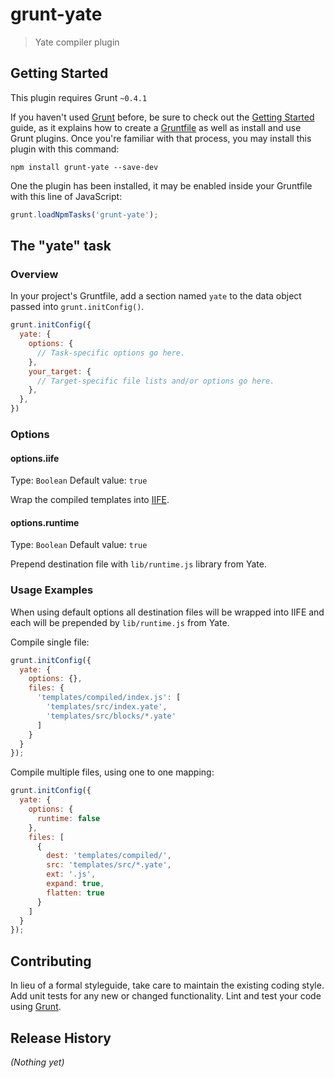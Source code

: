 # grunt-yate

> Yate compiler plugin

## Getting Started
This plugin requires Grunt `~0.4.1`

If you haven't used [Grunt](http://gruntjs.com/) before, be sure to check out the [Getting Started](http://gruntjs.com/getting-started) guide, as it explains how to create a [Gruntfile](http://gruntjs.com/sample-gruntfile) as well as install and use Grunt plugins. Once you're familiar with that process, you may install this plugin with this command:

```shell
npm install grunt-yate --save-dev
```

One the plugin has been installed, it may be enabled inside your Gruntfile with this line of JavaScript:

```js
grunt.loadNpmTasks('grunt-yate');
```

## The "yate" task

### Overview
In your project's Gruntfile, add a section named `yate` to the data object passed into `grunt.initConfig()`.

```js
grunt.initConfig({
  yate: {
    options: {
      // Task-specific options go here.
    },
    your_target: {
      // Target-specific file lists and/or options go here.
    },
  },
})
```

### Options

#### options.iife
Type: `Boolean`
Default value: `true`

Wrap the compiled templates into [IIFE](http://benalman.com/news/2010/11/immediately-invoked-function-expression/).

#### options.runtime
Type: `Boolean`
Default value: `true`

Prepend destination file with `lib/runtime.js` library from Yate.

### Usage Examples

When using default options all destination files will be wrapped into IIFE and each will
be prepended by `lib/runtime.js` from Yate.

Compile single file:

```js
grunt.initConfig({
  yate: {
    options: {},
    files: {
      'templates/compiled/index.js': [
        'templates/src/index.yate',
        'templates/src/blocks/*.yate'
      ]
    }
  }
});
```

Compile multiple files, using one to one mapping:

```js
grunt.initConfig({
  yate: {
    options: {
      runtime: false
    },
    files: [
      {
        dest: 'templates/compiled/',
        src: 'templates/src/*.yate',
        ext: '.js',
        expand: true,
        flatten: true
      }
    ]
  }
});
```

## Contributing
In lieu of a formal styleguide, take care to maintain the existing coding style. Add unit tests for any new or changed functionality. Lint and test your code using [Grunt](http://gruntjs.com/).

## Release History
_(Nothing yet)_

